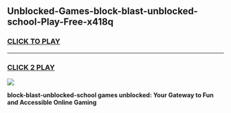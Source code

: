 
## Unblocked-Games-block-blast-unblocked-school-Play-Free-x418q
<h3>
<a href="https://premium76.site?title=block-blast-unblocked-school&ref=10A">CLICK TO PLAY</a></h3>
<hr>

<h3>
<a href="https://premium76.site?title=block-blast-unblocked-school&ref=10A">CLICK 2 PLAY</a>
  
</h3>

<a href="https://premium76.site?title=block-blast-unblocked-school&ref=10A"><img src="https://clearcache.store/games.png"></a>


**block-blast-unblocked-school games unblocked: Your Gateway to Fun and Accessible Online Gaming**
